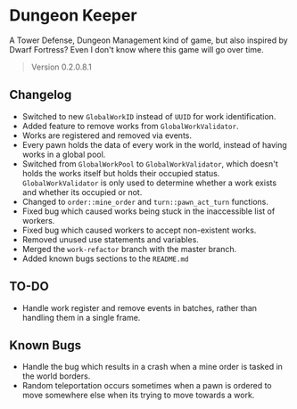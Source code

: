 # Dungeon Keeper

A Tower Defense, Dungeon Management kind of game, but also inspired by Dwarf Fortress? Even I don't know where this game will go over time.

> Version 0.2.0.8.1

## Changelog

- Switched to new `GlobalWorkID` instead of `UUID` for work identification.
- Added feature to remove works from `GlobalWorkValidator`.
- Works are registered and removed via events.
- Every pawn holds the data of every work in the world, instead of having works in a global pool.
- Switched from `GlobalWorkPool` to `GlobalWorkValidator`, which doesn't holds the works itself but holds their occupied status. `GlobalWorkValidator` is only used to determine whether a work exists and whether its occupied or not.
- Changed to `order::mine_order` and `turn::pawn_act_turn` functions.
- Fixed bug which caused works being stuck in the inaccessible list of workers.
- Fixed bug which caused workers to accept non-existent works.
- Removed unused use statements and variables.
- Merged the `work-refactor` branch with the master branch.
- Added known bugs sections to the `README.md`

## TO-DO

- Handle work register and remove events in batches, rather than handling them in a single frame.

## Known Bugs

- Handle the bug which results in a crash when a mine order is tasked in the world borders.
- Random teleportation occurs sometimes when a pawn is ordered to move somewhere else when its trying to move towards a work.